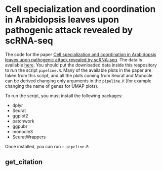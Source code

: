 # Cell specialization and coordination in Arabidopsis leaves upon pathogenic attack revealed by scRNA-seq

The code for the paper [Cell specialization and coordination in Arabidopsis
leaves upon pathogenic attack revealed by scRNA-seq](https://www.biorxiv.org/content/10.1101/2023.03.02.530814v1). The data is available
[here](link). You should put the downloaded data inside this respository to run
the script ```pipeline.R```. Many of the available plots in the paper are taken
from this script, and all the plots coming from Seurat and Monocle can be
derived changing only arguments in the ```pipeline.R``` (for example changing
the name of genes for UMAP plots).

To run the script, you must install the following packages:

- dplyr
- Seurat
- ggplot2
- patchwork
- ggpubr
- monocle3
- SeuratWrappers

Once installed, you can run ```r pipeline.R ```

## get_citation


